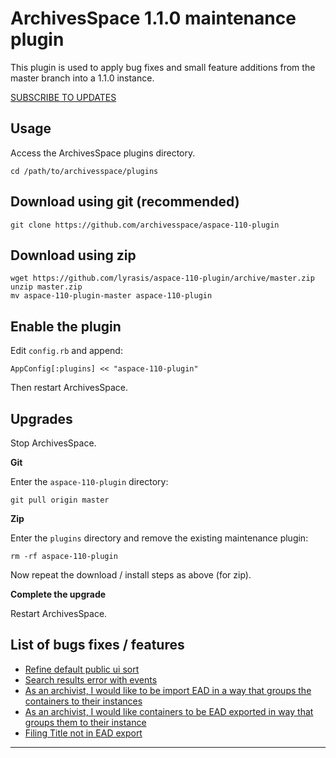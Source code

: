ArchivesSpace 1.1.0 maintenance plugin
======================================

This plugin is used to apply bug fixes and small feature additions from the master branch into a 1.1.0 instance.

[SUBSCRIBE TO UPDATES](https://github.com/archivesspace/aspace-110-plugin/commits/master.atom)

Usage
-----

Access the ArchivesSpace plugins directory.

```
cd /path/to/archivesspace/plugins
```

Download using git (recommended)
--------------------------------

```
git clone https://github.com/archivesspace/aspace-110-plugin
```

Download using zip
------------------

```
wget https://github.com/lyrasis/aspace-110-plugin/archive/master.zip
unzip master.zip
mv aspace-110-plugin-master aspace-110-plugin
```

Enable the plugin
-----------------

Edit `config.rb` and append:

```
AppConfig[:plugins] << "aspace-110-plugin"
```

Then restart ArchivesSpace.

Upgrades
--------

Stop ArchivesSpace.

**Git**

Enter the `aspace-110-plugin` directory:

```
git pull origin master
```

**Zip**

Enter the `plugins` directory and remove the existing maintenance plugin:

```
rm -rf aspace-110-plugin
```

Now repeat the download / install steps as above (for zip).

**Complete the upgrade**

Restart ArchivesSpace.

List of bugs fixes / features
-----------------------------

- [Refine default public ui sort](https://www.pivotaltracker.com/n/projects/386247/stories/81202652)
- [Search results error with events](https://www.pivotaltracker.com/n/projects/386247/stories/81687020)
- [As an archivist, I would like to be import EAD in a way that groups the containers to their instances ](https://www.pivotaltracker.com/story/show/81850480 )
- [As an archivist, I would like containers to be EAD exported in  way that groups them to their instance ](https://www.pivotaltracker.com/story/show/79104156) 
- [Filing Title not in EAD export ](https://www.pivotaltracker.com/n/projects/386247/stories/81106404)
---
